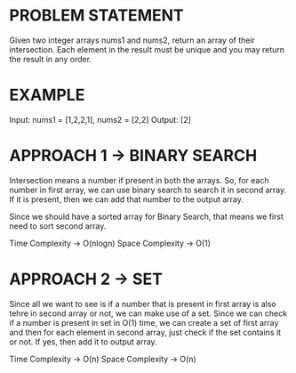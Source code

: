 # PROBLEM STATEMENT

Given two integer arrays nums1 and nums2, return an array of their intersection. Each element in the result must be unique and you may return the result in any order.

# EXAMPLE

Input: nums1 = [1,2,2,1], nums2 = [2,2]
Output: [2]

# APPROACH 1 -> BINARY SEARCH

Intersection means a number if present in both the arrays. So, for each number in first array, we can use binary search to search it in second array. If it is present, then we can add that number to the output array. 

Since we should have a sorted array for Binary Search, that means we first need to sort second array.

Time Complexity -> O(nlogn)
Space Complexity -> O(1)

# APPROACH 2 -> SET

Since all we want to see is if a number that is present in first array is also tehre in second array or not, we can make use of a set. Since we can check if a number is present in set in O(1) time, we can create a set of first array and then for each element in second array, just check if the set contains it or not. If yes, then add it to output array.

Time Complexity -> O(n)
Space Complexity -> O(n)